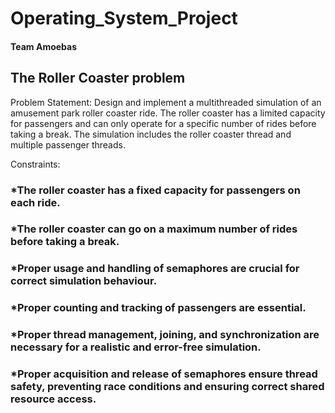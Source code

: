 # Operating_System_Project
#### Team Amoebas
 
## The Roller Coaster problem
Problem Statement: Design and implement a multithreaded simulation of an amusement park roller coaster ride. The roller coaster has a limited capacity for passengers and can only operate for a specific number of rides before taking a break. The simulation includes the roller coaster thread and multiple passenger threads. 
 
Constraints: 

### *The roller coaster has a fixed capacity  for passengers on each ride. 
### *The roller coaster can go on a maximum number of rides before taking a break. 
### *Proper usage and handling of semaphores are crucial for correct simulation behaviour. 
### *Proper counting and tracking of passengers are essential. 
### *Proper thread management, joining, and synchronization are necessary for a realistic and error-free simulation. 
### *Proper acquisition and release of semaphores ensure thread safety, preventing race conditions and ensuring correct shared resource access. 
